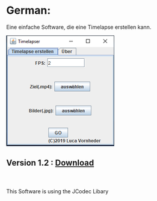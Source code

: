<p><h1>German:</h1></p>
  <p>Eine einfache Software, die eine Timelapse erstellen kann. </p>
  <img src="https://github.com/lucvorringa/Timelapser/blob/master/docs/screenshot.PNG?raw=true" alt="Screenshot">
  <br />
  <p><h2>Version 1.2 : <a href="https://github.com/lucvorringa/Timelapser/releases/download/1.2/timelapser1.2.jar" title="Download">Download</a></p></h2>
  
  <br />
  <br />
  This Software is using the JCodec Libary
 

